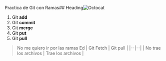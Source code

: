 Practica de Git con Ramas## Heading![Octocat](https://logodix.com/logo/551804.jpg)

 1. Git **add** 
 2. Git **commit**
 3.  Git **merge**
 4. Git **put**
 5. Git **pull**

> No me quiero ir por las ramas
> Ed
| Git Fetch | Git pull |
|--|--|
| No trae los archivos | Trae los archivos |

